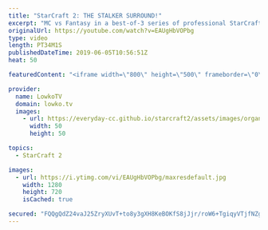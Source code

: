 ```yaml
---
title: "StarCraft 2: THE STALKER SURROUND!"
excerpt: "MC vs Fantasy in a best-of-3 series of professional StarCraft 2. Subscribe for more videos: http://lowko.tv/youtube More StarCraft 2: https://youtu.be/EQ_JvXQFDEU  A really fun series. MC is one of the most well known names in the StarCraft 2 community, and after a hiatus of several years he's back to"
originalUrl: https://youtube.com/watch?v=EAUgHbVOPbg
type: video
length: PT34M1S
publishedDateTime: 2019-06-05T10:56:51Z
heat: 50

featuredContent: "<iframe width=\"800\" height=\"500\" frameborder=\"0\" src=\"https://www.youtube.com/embed/EAUgHbVOPbg\" allow=\"accelerometer; autoplay; encrypted-media; gyroscope; picture-in-picture\" allowfullscreen></iframe>"

provider:
  name: LowkoTV
  domain: lowko.tv
  images:
    - url: https://everyday-cc.github.io/starcraft2/assets/images/organizations/lowko.tv-50x50.jpg
      width: 50
      height: 50

topics:
  - StarCraft 2

images:
  - url: https://i.ytimg.com/vi/EAUgHbVOPbg/maxresdefault.jpg
    width: 1280
    height: 720
    isCached: true

secured: "FQQgQdZ24vaJ25ZryXUvT+to8y3gXH8KeBOKfS8jJjr/roW6+TgiqyVTjfNZgh6hc+WqY5SroVGFHIFPNW7stvAAy19iX291sA90Ep/teEwqd/0ZwO078MQ0kNHSCdYIryE+S9u2vCdKvWoEqhEzDlC6DuEoN1nCkMAUKZ+xmoXFTvqQbPhfpysW1LFikcF3v4Sr/RWYqgSn1MhlU6cg34JAgao6St/v4JqoFGo3gd9jmuAvOqFOYIjJ8akRlY/XG46TEC7hN5h/gSt7zXN8nkDzKxxToHx0PdEfycEwJTG1ZhU+faijmthjdQI+GgtNcYUPMl61OHeFBWzVEMXAIvJgH720Q+U3+ZPWOw0cPUhFafP0+fkG4A3+d77J5DL94K7BufX4etqEwbGLQHoKRDlOttWcNKJul+Kz9/wO+A0=;S4naLpIHGT2x9caANvuevA=="
---
```


